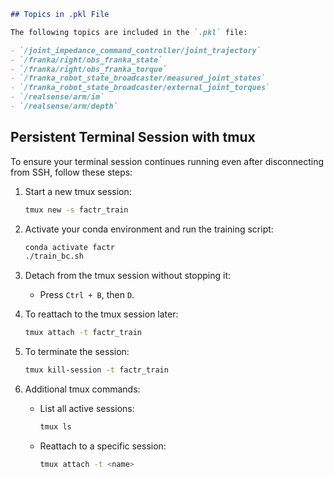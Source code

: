 ```markdown
## Topics in .pkl File

The following topics are included in the `.pkl` file:

- `/joint_impedance_command_controller/joint_trajectory`
- `/franka/right/obs_franka_state`
- `/franka/right/obs_franka_torque`
- `/franka_robot_state_broadcaster/measured_joint_states`
- `/franka_robot_state_broadcaster/external_joint_torques`
- `/realsense/arm/im`
- `/realsense/arm/depth`
```




## Persistent Terminal Session with tmux

To ensure your terminal session continues running even after disconnecting from SSH, follow these steps:

1. Start a new tmux session:
    ```bash
    tmux new -s factr_train
    ```

2. Activate your conda environment and run the training script:
    ```bash
    conda activate factr
    ./train_bc.sh
    ```

3. Detach from the tmux session without stopping it:
    - Press `Ctrl + B`, then `D`.

4. To reattach to the tmux session later:
    ```bash
    tmux attach -t factr_train
    ```

5. To terminate the session:
    ```bash
    tmux kill-session -t factr_train
    ```

6. Additional tmux commands:
    - List all active sessions:
      ```bash
      tmux ls
      ```
    - Reattach to a specific session:
      ```bash
      tmux attach -t <name>
      ```

